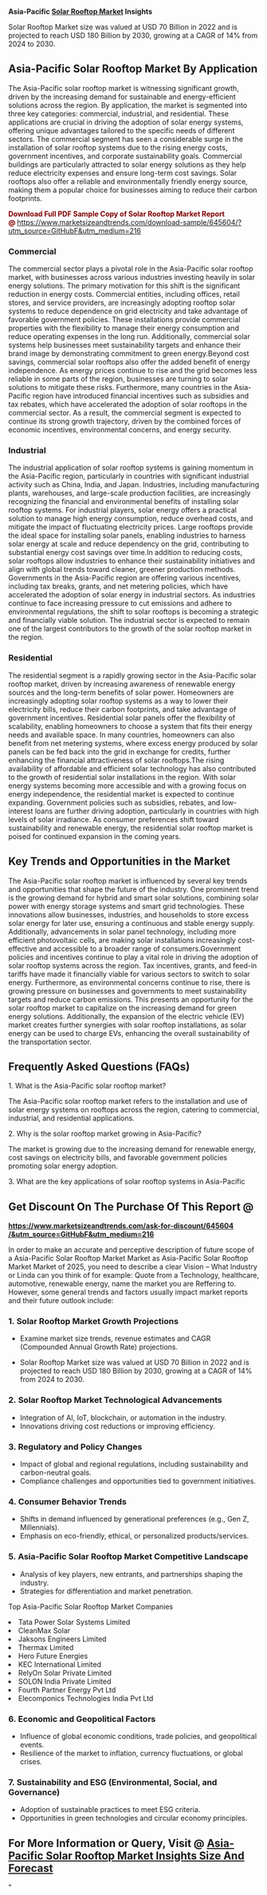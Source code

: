 <p><strong>Asia-Pacific&nbsp;<a href=""https://www.marketsizeandtrends.com/download-sample/645604/&amp;utm_source=GitHubF&amp;utm_medium=216"">Solar Rooftop Market</a> Insights</strong></p><p>Solar Rooftop Market size was valued at USD 70 Billion in 2022 and is projected to reach USD 180 Billion by 2030, growing at a CAGR of 14% from 2024 to 2030.</p><p><h2>Asia-Pacific Solar Rooftop Market By Application</h2>The Asia-Pacific solar rooftop market is witnessing significant growth, driven by the increasing demand for sustainable and energy-efficient solutions across the region. By application, the market is segmented into three key categories: commercial, industrial, and residential. These applications are crucial in driving the adoption of solar energy systems, offering unique advantages tailored to the specific needs of different sectors. The commercial segment has seen a considerable surge in the installation of solar rooftop systems due to the rising energy costs, government incentives, and corporate sustainability goals. Commercial buildings are particularly attracted to solar energy solutions as they help reduce electricity expenses and ensure long-term cost savings. Solar rooftops also offer a reliable and environmentally friendly energy source, making them a popular choice for businesses aiming to reduce their carbon footprints.<p><strong><span style="color: #800000;">Download Full PDF Sample Copy of Solar Rooftop Market Report @</span>&nbsp;</strong><a href="https://www.marketsizeandtrends.com/download-sample/645604/?utm_source=GitHubF&amp;utm_medium=216" target="_blank">https://www.marketsizeandtrends.com/download-sample/645604/?utm_source=GitHubF&amp;utm_medium=216</a></p><h3>Commercial</h3>The commercial sector plays a pivotal role in the Asia-Pacific solar rooftop market, with businesses across various industries investing heavily in solar energy solutions. The primary motivation for this shift is the significant reduction in energy costs. Commercial entities, including offices, retail stores, and service providers, are increasingly adopting rooftop solar systems to reduce dependence on grid electricity and take advantage of favorable government policies. These installations provide commercial properties with the flexibility to manage their energy consumption and reduce operating expenses in the long run. Additionally, commercial solar systems help businesses meet sustainability targets and enhance their brand image by demonstrating commitment to green energy.Beyond cost savings, commercial solar rooftops also offer the added benefit of energy independence. As energy prices continue to rise and the grid becomes less reliable in some parts of the region, businesses are turning to solar solutions to mitigate these risks. Furthermore, many countries in the Asia-Pacific region have introduced financial incentives such as subsidies and tax rebates, which have accelerated the adoption of solar rooftops in the commercial sector. As a result, the commercial segment is expected to continue its strong growth trajectory, driven by the combined forces of economic incentives, environmental concerns, and energy security.<h3>Industrial</h3>The industrial application of solar rooftop systems is gaining momentum in the Asia-Pacific region, particularly in countries with significant industrial activity such as China, India, and Japan. Industries, including manufacturing plants, warehouses, and large-scale production facilities, are increasingly recognizing the financial and environmental benefits of installing solar rooftop systems. For industrial players, solar energy offers a practical solution to manage high energy consumption, reduce overhead costs, and mitigate the impact of fluctuating electricity prices. Large rooftops provide the ideal space for installing solar panels, enabling industries to harness solar energy at scale and reduce dependency on the grid, contributing to substantial energy cost savings over time.In addition to reducing costs, solar rooftops allow industries to enhance their sustainability initiatives and align with global trends toward cleaner, greener production methods. Governments in the Asia-Pacific region are offering various incentives, including tax breaks, grants, and net metering policies, which have accelerated the adoption of solar energy in industrial sectors. As industries continue to face increasing pressure to cut emissions and adhere to environmental regulations, the shift to solar rooftops is becoming a strategic and financially viable solution. The industrial sector is expected to remain one of the largest contributors to the growth of the solar rooftop market in the region.<h3>Residential</h3>The residential segment is a rapidly growing sector in the Asia-Pacific solar rooftop market, driven by increasing awareness of renewable energy sources and the long-term benefits of solar power. Homeowners are increasingly adopting solar rooftop systems as a way to lower their electricity bills, reduce their carbon footprints, and take advantage of government incentives. Residential solar panels offer the flexibility of scalability, enabling homeowners to choose a system that fits their energy needs and available space. In many countries, homeowners can also benefit from net metering systems, where excess energy produced by solar panels can be fed back into the grid in exchange for credits, further enhancing the financial attractiveness of solar rooftops.The rising availability of affordable and efficient solar technology has also contributed to the growth of residential solar installations in the region. With solar energy systems becoming more accessible and with a growing focus on energy independence, the residential market is expected to continue expanding. Government policies such as subsidies, rebates, and low-interest loans are further driving adoption, particularly in countries with high levels of solar irradiance. As consumer preferences shift toward sustainability and renewable energy, the residential solar rooftop market is poised for continued expansion in the coming years.<h2>Key Trends and Opportunities in the Market</h2>The Asia-Pacific solar rooftop market is influenced by several key trends and opportunities that shape the future of the industry. One prominent trend is the growing demand for hybrid and smart solar solutions, combining solar power with energy storage systems and smart grid technologies. These innovations allow businesses, industries, and households to store excess solar energy for later use, ensuring a continuous and stable energy supply. Additionally, advancements in solar panel technology, including more efficient photovoltaic cells, are making solar installations increasingly cost-effective and accessible to a broader range of consumers.Government policies and incentives continue to play a vital role in driving the adoption of solar rooftop systems across the region. Tax incentives, grants, and feed-in tariffs have made it financially viable for various sectors to switch to solar energy. Furthermore, as environmental concerns continue to rise, there is growing pressure on businesses and governments to meet sustainability targets and reduce carbon emissions. This presents an opportunity for the solar rooftop market to capitalize on the increasing demand for green energy solutions. Additionally, the expansion of the electric vehicle (EV) market creates further synergies with solar rooftop installations, as solar energy can be used to charge EVs, enhancing the overall sustainability of the transportation sector.<h2>Frequently Asked Questions (FAQs)</h2><p>1. What is the Asia-Pacific solar rooftop market?</p><p>The Asia-Pacific solar rooftop market refers to the installation and use of solar energy systems on rooftops across the region, catering to commercial, industrial, and residential applications.</p><p>2. Why is the solar rooftop market growing in Asia-Pacific?</p><p>The market is growing due to the increasing demand for renewable energy, cost savings on electricity bills, and favorable government policies promoting solar energy adoption.</p><p>3. What are the key applications of solar rooftop systems in Asia-Pacific</p><h2><strong>Get Discount On The Purchase Of This Report @&nbsp;</strong></h2><p><strong><a href=""https://www.marketsizeandtrends.com/ask-for-discount/645604/&amp;utm_source=GitHubF&amp;utm_medium=216"" target=""_blank"">https://www.marketsizeandtrends.com/ask-for-discount/645604<br />/&amp;utm_source=GitHubF&amp;utm_medium=216</a></strong></p><p>In order to make an accurate and perceptive description of future scope of a Asia-Pacific&nbsp;Solar Rooftop Market Market as Asia-Pacific&nbsp;Solar Rooftop Market Market of 2025, you need to describe a clear Vision &ndash; What Industry or Linda can you think of for example: Quote from a Technology, healthcare, automotive, renewable energy, name the market you are Reffering to. However, some general trends and factors usually impact market reports and their future outlook include:</p><h3>1.&nbsp;<strong>Solar Rooftop Market Growth Projections</strong></h3><ul><li>Examine market size trends, revenue estimates and CAGR (Compounded Annual Growth Rate) projections.</li><li><p>Solar Rooftop Market size was valued at USD 70 Billion in 2022 and is projected to reach USD 180 Billion by 2030, growing at a CAGR of 14% from 2024 to 2030.</p></li></ul><h3>2.&nbsp;<strong>Solar Rooftop Market Technological Advancements</strong></h3><ul><li>Integration of AI, IoT, blockchain, or automation in the industry.</li><li>Innovations driving cost reductions or improving efficiency.</li></ul><h3>3.&nbsp;<strong>Regulatory and Policy Changes</strong></h3><ul><li>Impact of global and regional regulations, including sustainability and carbon-neutral goals.</li><li>Compliance challenges and opportunities tied to government initiatives.</li></ul><h3>4.&nbsp;<strong>Consumer Behavior Trends</strong></h3><ul><li>Shifts in demand influenced by generational preferences (e.g., Gen Z, Millennials).</li><li>Emphasis on eco-friendly, ethical, or personalized products/services.</li></ul><h3>5.&nbsp;<strong>Asia-Pacific Solar Rooftop Market Competitive Landscape</strong></h3><ul><li>Analysis of key players, new entrants, and partnerships shaping the industry.</li><li>Strategies for differentiation and market penetration.</li></ul><p data-pm-slice=""1 1 []"">Top Asia-Pacific Solar Rooftop Market Companies</p><div data-test-id=""""><p><li>Tata Power Solar Systems Limited</li><li> CleanMax Solar</li><li> Jaksons Engineers Limited</li><li> Thermax Limited</li><li> Hero Future Energies</li><li> KEC International Limited</li><li> RelyOn Solar Private Limited</li><li> SOLON India Private Limited</li><li> Fourth Partner Energy Pvt Ltd</li><li> Elecomponics Technologies India Pvt Ltd</li></p></div><h3>6.&nbsp;<strong>Economic and Geopolitical Factors</strong></h3><ul><li>Influence of global economic conditions, trade policies, and geopolitical events.</li><li>Resilience of the market to inflation, currency fluctuations, or global crises.</li></ul><h3>7.&nbsp;<strong>Sustainability and ESG (Environmental, Social, and Governance)</strong></h3><ul><li>Adoption of sustainable practices to meet ESG criteria.</li><li>Opportunities in green technologies and circular economy principles.</li></ul><h2><strong>For More Information or Query, Visit @&nbsp;</strong><a href=""https://www.verifiedmarketreports.com/product/solar-rooftop-market/"" target=""_blank"">Asia-Pacific Solar Rooftop Market Insights Size And Forecast</a></h2>"

